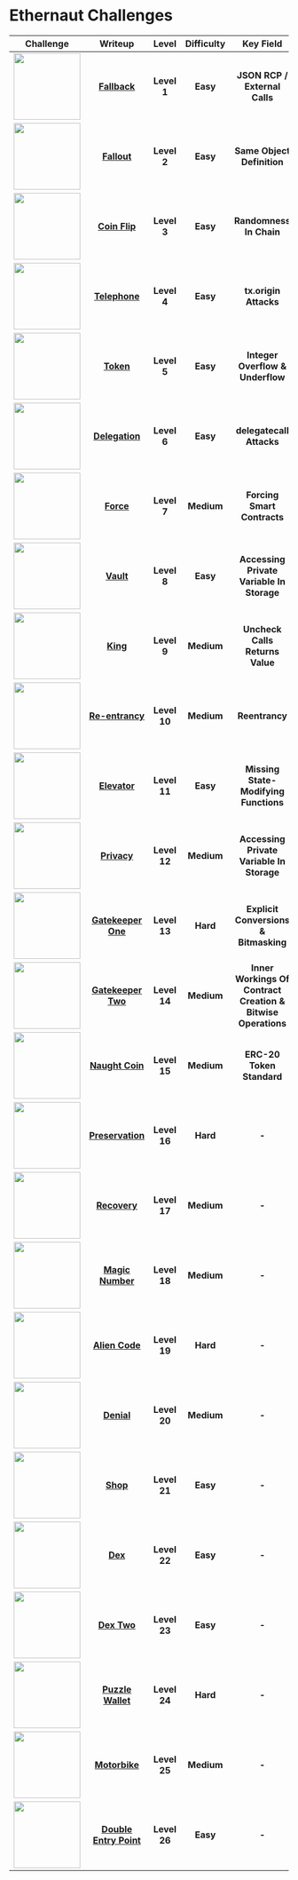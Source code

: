 # Ethernaut Challenges
| Challenge | Writeup | Level | Difficulty | Key Field |
| :---: | :---: | :---: | :---: | :---:|
| <img src="https://ethernaut.openzeppelin.com/imgs/BigLevel1.svg" height="120"> |[**Fallback**](https://github.com/wasny0ps/Ethernaut-Challenges/tree/main/Challenges/Fallback)|**Level 1**|**Easy**|**JSON RCP / External Calls**|
| <img src="https://ethernaut.openzeppelin.com/imgs/BigLevel2.svg" height="120"> |[**Fallout**](https://github.com/wasny0ps/Ethernaut-Challenges/tree/main/Challenges/Fallout)|**Level 2**|**Easy**|**Same Object Definition**|
| <img src="https://ethernaut.openzeppelin.com/imgs/BigLevel3.svg" height="120"> |[**Coin Flip**](https://github.com/wasny0ps/Ethernaut-Challenges/tree/main/Challenges/Coin%20Flip)|**Level 3**|**Easy**|**Randomness In Chain**|
| <img src="https://ethernaut.openzeppelin.com/imgs/BigLevel4.svg" height="120"> |[**Telephone**](https://github.com/wasny0ps/Ethernaut-Challenges/tree/main/Challenges/Telephone)|**Level 4**|**Easy**|**tx.origin Attacks**|
| <img src="https://ethernaut.openzeppelin.com/imgs/BigLevel5.svg" height="120"> |[**Token**](https://github.com/wasny0ps/Ethernaut-Challenges/tree/main/Challenges/Token)|**Level 5**|**Easy**|**Integer Overflow & Underflow**|
| <img src="https://ethernaut.openzeppelin.com/imgs/BigLevel6.svg" height="120"> |[**Delegation**](https://github.com/wasny0ps/Ethernaut-Challenges/tree/main/Challenges/Delegation)|**Level 6**|**Easy**|**delegatecall Attacks**|
| <img src="https://ethernaut.openzeppelin.com/imgs/BigLevel7.svg" height="120"> |[**Force**](https://github.com/wasny0ps/Ethernaut-Challenges/tree/main/Challenges/Force)|**Level 7**|**Medium**|**Forcing Smart Contracts**|
| <img src="https://ethernaut.openzeppelin.com/imgs/BigLevel8.svg" height="120"> |[**Vault**](https://github.com/wasny0ps/Ethernaut-Challenges/tree/main/Challenges/Vault)|**Level 8**|**Easy**|**Accessing Private Variable In Storage**|
| <img src="https://ethernaut.openzeppelin.com/imgs/BigLevel9.svg" height="120"> |[**King**](https://github.com/wasny0ps/Ethernaut-Challenges/tree/main/Challenges/King)|**Level 9**|**Medium**|**Uncheck Calls Returns Value**|
| <img src="https://ethernaut.openzeppelin.com/imgs/BigLevel10.svg" height="120"> |[**Re-entrancy**](https://github.com/wasny0ps/Ethernaut-Challenges/tree/main/Challenges/Re-entracy)|**Level 10**|**Medium**|**Reentrancy**|
| <img src="https://ethernaut.openzeppelin.com/imgs/BigLevel11.svg" height="120"> |[**Elevator**](https://github.com/wasny0ps/Ethernaut-Challenges/tree/main/Challenges/Elevator)|**Level 11**|**Easy**|**Missing State-Modifying Functions**|
| <img src="https://ethernaut.openzeppelin.com/imgs/BigLevel12.svg" height="120"> |[**Privacy**](https://github.com/wasny0ps/Ethernaut-Challenges/tree/main/Challenges/Privacy)|**Level 12**|**Medium**|**Accessing Private Variable In Storage**|
| <img src="https://ethernaut.openzeppelin.com/imgs/BigLevel13.svg" height="120"> |[**Gatekeeper One**](https://github.com/wasny0ps/Ethernaut-Challenges/tree/main/Challenges/Gatekeeper%20One)|**Level 13**|**Hard**|**Explicit Conversions & Bitmasking**|
| <img src="https://ethernaut.openzeppelin.com/imgs/BigLevel14.svg" height="120"> |[**Gatekeeper Two**](https://github.com/wasny0ps/Ethernaut-Challenges/tree/main/Challenges/Gatekeeper%20Two)|**Level 14**|**Medium**|**Inner Workings Of Contract Creation & Bitwise Operations**|
| <img src="https://ethernaut.openzeppelin.com/imgs/BigLevel15.svg" height="120"> |[**Naught Coin**](https://github.com/wasny0ps/Ethernaut-Challenges/tree/main/Challenges/Naught%20Coin)|**Level 15**|**Medium**|**ERC-20 Token Standard**|
| <img src="https://ethernaut.openzeppelin.com/imgs/BigLevel16.svg" height="120"> |[**Preservation**](https://github.com/wasny0ps/Ethernaut-Challenges/tree/main/Challenges/Preservation)|**Level 16**|**Hard**|**-**|
| <img src="https://ethernaut.openzeppelin.com/imgs/BigLevel17.svg" height="120"> |[**Recovery**](https://github.com/wasny0ps/Ethernaut-Challenges/tree/main/Challenges/Recovery)|**Level 17**|**Medium**|**-**|
| <img src="https://ethernaut.openzeppelin.com/imgs/BigLevel18.svg" height="120"> |[**Magic Number**](https://github.com/wasny0ps/Ethernaut-Challenges/tree/main/Challenges/Magic%20Number)|**Level 18**|**Medium**|**-**|
| <img src="https://ethernaut.openzeppelin.com/imgs/BigLevel19.svg" height="120"> |[**Alien Code**](https://github.com/wasny0ps/Ethernaut-Challenges/tree/main/Challenges/Alien%20Codex)|**Level 19**|**Hard**|**-**|
| <img src="https://ethernaut.openzeppelin.com/imgs/BigLevel20.svg" height="120"> |[**Denial**](https://github.com/wasny0ps/Ethernaut-Challenges/tree/main/Challenges/Denial)|**Level 20**|**Medium**|**-**|
| <img src="https://ethernaut.openzeppelin.com/imgs/BigLevel21.svg" height="120"> |[**Shop**](https://github.com/wasny0ps/Ethernaut-Challenges/tree/main/Challenges/Shop)|**Level 21**|**Easy**|**-**|
| <img src="https://ethernaut.openzeppelin.com/imgs/BigLevel22.svg" height="120"> |[**Dex**](https://github.com/wasny0ps/Ethernaut-Challenges/tree/main/Challenges/Dex)|**Level 22**|**Easy**|**-**|
| <img src="https://ethernaut.openzeppelin.com/imgs/BigLevel23.svg" height="120"> |[**Dex Two**](https://github.com/wasny0ps/Ethernaut-Challenges/tree/main/Challenges/Dex%20Two)|**Level 23**|**Easy**|**-**|
| <img src="https://ethernaut.openzeppelin.com/imgs/BigLevel24.svg" height="120"> |[**Puzzle Wallet**](https://github.com/wasny0ps/Ethernaut-Challenges/tree/main/Challenges/Puzzle%20Wallet)|**Level 24**|**Hard**|**-**|
| <img src="https://ethernaut.openzeppelin.com/imgs/BigLevel25.svg" height="120"> |[**Motorbike**](https://github.com/wasny0ps/Ethernaut-Challenges/tree/main/Challenges/Motorbike)|**Level 25**|**Medium**|**-**|
| <img src="https://ethernaut.openzeppelin.com/imgs/BigLevel26.svg" height="120"> |[**Double Entry Point**](https://github.com/wasny0ps/Ethernaut-Challenges/tree/main/Challenges/Double%20Entry%20Point)|**Level 26**|**Easy**|**-**|

